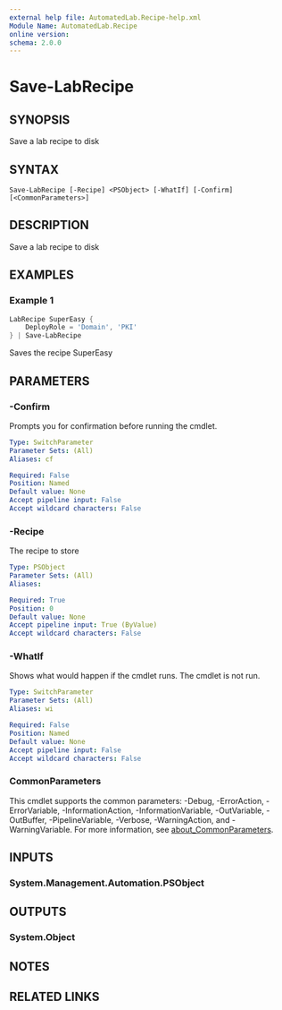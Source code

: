 ```yaml
---
external help file: AutomatedLab.Recipe-help.xml
Module Name: AutomatedLab.Recipe
online version:
schema: 2.0.0
---
```


# Save-LabRecipe

## SYNOPSIS
Save a lab recipe to disk

## SYNTAX

```
Save-LabRecipe [-Recipe] <PSObject> [-WhatIf] [-Confirm] [<CommonParameters>]
```

## DESCRIPTION
Save a lab recipe to disk

## EXAMPLES

### Example 1
```powershell
LabRecipe SuperEasy {
    DeployRole = 'Domain', 'PKI'
} | Save-LabRecipe
```

Saves the recipe SuperEasy

## PARAMETERS

### -Confirm
Prompts you for confirmation before running the cmdlet.

```yaml
Type: SwitchParameter
Parameter Sets: (All)
Aliases: cf

Required: False
Position: Named
Default value: None
Accept pipeline input: False
Accept wildcard characters: False
```

### -Recipe
The recipe to store

```yaml
Type: PSObject
Parameter Sets: (All)
Aliases:

Required: True
Position: 0
Default value: None
Accept pipeline input: True (ByValue)
Accept wildcard characters: False
```

### -WhatIf
Shows what would happen if the cmdlet runs.
The cmdlet is not run.

```yaml
Type: SwitchParameter
Parameter Sets: (All)
Aliases: wi

Required: False
Position: Named
Default value: None
Accept pipeline input: False
Accept wildcard characters: False
```

### CommonParameters
This cmdlet supports the common parameters: -Debug, -ErrorAction, -ErrorVariable, -InformationAction, -InformationVariable, -OutVariable, -OutBuffer, -PipelineVariable, -Verbose, -WarningAction, and -WarningVariable. For more information, see [about_CommonParameters](http://go.microsoft.com/fwlink/?LinkID=113216).

## INPUTS

### System.Management.Automation.PSObject

## OUTPUTS

### System.Object
## NOTES

## RELATED LINKS
